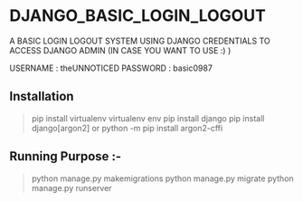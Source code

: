# DJANGO_BASIC_LOGIN_LOGOUT
A BASIC LOGIN LOGOUT SYSTEM USING DJANGO
CREDENTIALS TO ACCESS DJANGO ADMIN (IN CASE YOU WANT TO USE :) )

USERNAME : theUNNOTICED
PASSWORD : basic0987

## Installation 
> pip install virtualenv
> virtualenv env
> pip install django
> pip install django[argon2] or python -m pip install argon2-cffi

## Running Purpose :-
> python manage.py makemigrations
> python manage.py migrate
> python manage.py runserver
